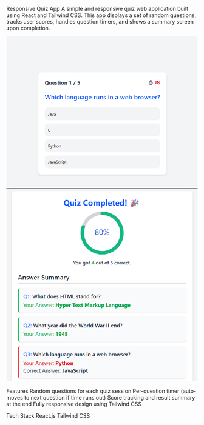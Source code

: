 Responsive Quiz App
A simple and responsive quiz web application built using React and Tailwind CSS.
This app displays a set of random questions, tracks user scores, handles question timers, and shows a summary screen upon completion.

![Quiz App Screenshot](./public/screenshots/img1.png)
![Quiz App Screenshot](./public/screenshots/img2.png)

Features
Random questions for each quiz session
Per-question timer (auto-moves to next question if time runs out)
Score tracking and result summary at the end
Fully responsive design using Tailwind CSS


Tech Stack
React.js
Tailwind CSS






